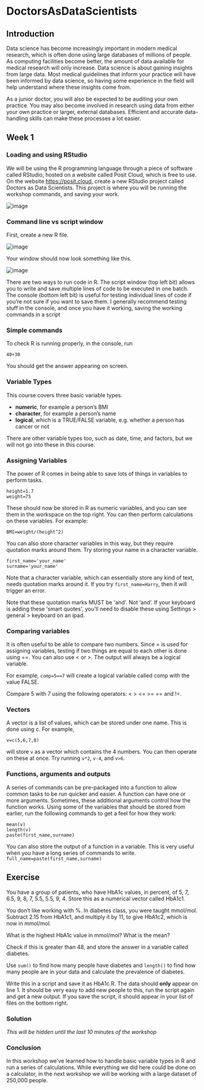 # DoctorsAsDataScientists

## Introduction

Data science has become increasingly important in modern medical research, which is often done using large databases of millions of people. As computing facilities become better, the amount of data available for medical research will only increase. Data science is about gaining insights from large data. Most medical guidelines that inform your practice will have been informed by data science, so having some experience in the field will help understand where these insights come from.

As a junior doctor, you will also be expected to be auditing your own practice. You may also become involved in research using data from either your own practice or larger, external databases. Efficient and accurate data-handling skills can make these processes a lot easier.


## Week 1

### Loading and using RStudio

We will be using the R programming language through a piece of software called RStudio, hosted on a website called Posit Cloud, which is free to use.
On the website https://posit.cloud, create a new RStudio project called Doctors as Data Scientists. This project is where you will be running the workshop commands, and saving your work.

![image](https://github.com/hdg204/DoctorsAsDataScientists/assets/36624710/116f2fe3-2f50-4aeb-b3b1-4a18bec55315)


### Command line vs script window

First, create a new R file. 

![image](https://github.com/hdg204/DoctorsAsDataScientists/assets/36624710/47198d65-22af-4f60-bdf5-30de1f7cf7e4)

Your window should now look something like this.

![image](https://github.com/hdg204/DoctorsAsDataScientists/assets/36624710/87374858-6099-48f5-86d8-d3ee324e8576)


There are two ways to run code in R. The script window (top left bit) allows you to write and save multiple lines of code to be executed in one batch. The console (bottom left bit) is useful for testing individual lines of code if you’re not sure if you want to save them. I generally recommend testing stuff in the console, and once you have it working, saving the working commands in a script

### Simple commands

To check R is running properly, in the console, run

``` 40+30 ```

You should get the answer appearing on screen.

### Variable Types

This course covers three basic variable types.

* **numeric**, for example a person’s BMI
* **character**, for example a person’s name
* **logical**, which is a TRUE/FALSE variable, e.g. whether a person has cancer or not
  
There are other variable types too, such as date, time, and factors, but we will not go into these in this course.

### Assigning Variables

The power of R comes in being able to save lots of things in variables to perform tasks. 

```
height=1.7
weight=75
```

These should now be stored in R as numeric variables, and you can see them in the workspace on the top right. You can then perform calculations on these variables. For example:

```BMI=weight/(height^2)```

You can also store character variables in this way, but they require quotation marks around them. Try storing your name in a character variable.

```
first_name='your_name'
surname='your_name'
```

Note that a character variable, which can essentially store any kind of text, needs quotation marks around it. If you try ```first_name=Harry```, then it will trigger an error.

Note that these quotation marks MUST be 'and'. Not ‘and’. If your keyboard is adding these 'smart quotes', you'll need to disable these using Settings > general > keyboard on an ipad.

### Comparing variables

It is often useful to be able to compare two numbers. Since = is used for assigning variables, testing if two things are equal to each other is done using ==. You can also use < or >. The output will always be a logical variable.

For example, ```comp=5==7``` will create a logical variable called comp with the value FALSE.

Compare 5 with 7 using the following operators: < > <= >= == and !=.

### Vectors
A vector is a list of values, which can be stored under one name. This is done using c. For example,

```v=c(5,6,7,8)```

will store ```v``` as a vector which contains the 4 numbers. You can then operate on these at once.
Try running ```v*2```, ```v-4```, and ```v>6```.

### Functions, arguments and outputs

A series of commands can be pre-packaged into a function to allow common tasks to be run quicker and easier.
A function can have one or more arguments. Sometimes, these additional arguments control how the function works.
Using some of the variables that should be stored from earlier, run the following commands to get a feel for how they work:

```
mean(v)
length(v)
paste(first_name,surname)
```

You can also store the output of a function in a variable. This is very useful when you have a long series of commands to write.
```full_name=paste(first_name,surname)```

## Exercise

You have a group of patients, who have HbA1c values, in percent, of 5, 7, 6.5, 9, 8, 7, 5.5, 5.5, 9, 4. Store this as a numerical vector called HbA1c1.

You don’t like working with %. In diabetes class, you were taught mmol/mol. Subtract 2.15 from HbA1c1, and multiply it by 11, to give HbA1c2, which is now in mmol/mol.

What is the highest HbA1c value in mmol/mol? What is the mean?

Check if this is greater than 48, and store the answer in a variable called diabetes. 

Use ```sum()``` to find how many people have diabetes and ```length()``` to find how many people are in your data and calculate the prevalence of diabetes.

Write this in a script and save it as HbA1c.R. The data should **only** appear on line 1. It should be very easy to add new people to this, run the script again and get a new output. If you save the script, it should appear in your list of files on the bottom right.

### Solution

*This will be hidden until the last 10 minutes of the workshop*

<!-- 
```
HbA1c1=c(5, 7, 6.5, 9, 8, 7, 5.5, 4.5, 9, 4)
HbA1c2=11*(HbA1c1-2.15)
max_HbA1c= max(HbA1c2)
mean_HbA1c= mean(HbA1c2)
diabetes=HbA1c2>48
prevalence=sum(diabetes)/length(diabetes)
```
-->

### Conclusion

In this workshop we've learned how to handle basic variable types in R and run a series of calculations. While everything we did here could be done on a calculator, in the next workshop we will be working with a large dataset of 250,000 people.

<!-- 

## Week 2

 Can I put loads of stuff here
 -->
